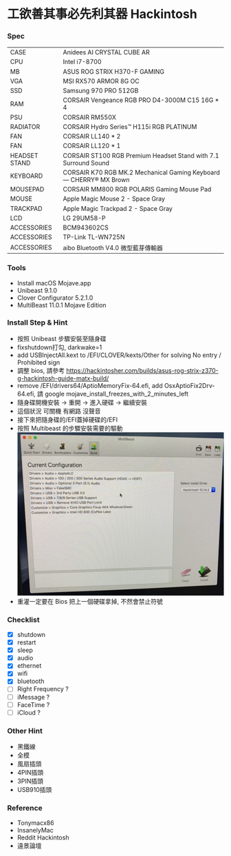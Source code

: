 # 工欲善其事必先利其器 Hackintosh

### Spec
|||
|---|---|
|CASE|Anidees AI CRYSTAL CUBE AR|
|CPU|Intel i7-8700|
|MB|ASUS ROG STRIX H370-F GAMING|
|VGA|MSI RX570 ARMOR 8G OC|
|SSD|Samsung 970 PRO 512GB|
|RAM|CORSAIR Vengeance RGB PRO D4-3000M C15 16G * 4|
|PSU|CORSAIR RM550X|
|RADIATOR|CORSAIR Hydro Series™ H115i RGB PLATINUM|
|FAN|CORSAIR LL140 * 2|
|FAN|CORSAIR LL120 * 1|
|HEADSET STAND|CORSAIR ST100 RGB Premium Headset Stand with 7.1 Surround Sound|
|KEYBOARD|CORSAIR K70 RGB MK.2 Mechanical Gaming Keyboard — CHERRY® MX Brown|
|MOUSEPAD|CORSAIR MM800 RGB POLARIS Gaming Mouse Pad|
|MOUSE|Apple Magic Mouse 2 - Space Gray|
|TRACKPAD|Apple Magic Trackpad 2 - Space Gray|
|LCD|LG 29UM58-P|
|ACCESSORIES|BCM943602CS|
|ACCESSORIES|TP-Link TL-WN725N|
|ACCESSORIES|aibo Bluetooth V4.0 微型藍芽傳輸器|

### Tools
* Install macOS Mojave.app
* Unibeast 9.1.0
* Clover Configurator 5.2.1.0
* MultiBeast 11.0.1 Mojave Edition

### Install Step & Hint
* 按照 Unibeast 步驟安裝至隨身碟
* fixshutdown打勾, darkwake=1
* add USBInjectAll.kext to /EFI/CLOVER/kexts/Other for solving No entry / Prohibited sign
* 調整 bios, 請參考 https://hackintosher.com/builds/asus-rog-strix-z370-g-hackintosh-guide-matx-build/
* remove /EFI/drivers64/AptioMemoryFix-64.efi, add OsxAptioFix2Drv-64.efi, 請 google mojave_install_freezes_with_2_minutes_left
* 隨身碟開機安裝 -> 重開 -> 進入硬碟 -> 繼續安裝
* 這個狀況 可關機 有網路 沒聲音
* 接下來把隨身碟的/EFI蓋掉硬碟的/EFI
* 按照 Multibeast 的步驟安裝需要的驅動
![](../img/MultiBeast%20Install.png)
* 重灌一定要在 Bios 把上一個硬碟拿掉, 不然會禁止符號

### Checklist
- [x] shutdown
- [x] restart
- [x] sleep
- [x] audio
- [x] ethernet
- [x] wifi
- [x] bluetooth
- [ ] Right Frequency ?
- [ ] iMessage ?
- [ ] FaceTime ?
- [ ] iCloud ?

### Other Hint
* 黑鐵線
* 全模
* 風扇插頭
* 4PIN插頭
* 3PIN插頭
* USB910插頭

### Reference
* Tonymacx86
* InsanelyMac
* Reddit Hackintosh
* 遠景論壇
